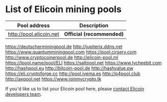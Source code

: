 # List of Elicoin mining pools

Pool address | Description
------------ | -----------
http://pool.elicoin.net | **Official (recommended)**
https://deutscherminingpool.de
http://jupiterix.ddns.net
https://www.quantumminingpool.com
https://pool.cirserv.com
http://www.cryptocoinerpool.de
http://elicoin-pool.ml
https://lpool.name/pool/ELI
https://saltpool.net
https://www.lycheebit.com
http://hashpool.eu 
http://bitcoin-pool.de
http://hashvalue.pw
https://eli.cryptoforge.cc
http://pool.ivema.es
http://p4pool.club
http://axpool.net
https://www.joinmycrypto.tk

If you'd like us to list your Elicoin pool here, please [contact Elicoin developers team](./README.md#contact-info-and-links).
